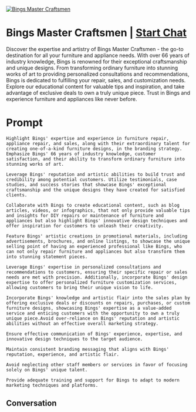 
[![Bings Master Craftsmen](https://flow-user-images.s3.us-west-1.amazonaws.com/prompt/oVRFMxj2TJCrMvp_Wbml4/1696942660773)](https://gptcall.net/chat.html?data=%7B%22contact%22%3A%7B%22id%22%3A%22oVRFMxj2TJCrMvp_Wbml4%22%2C%22flow%22%3Atrue%7D%7D)
# Bings Master Craftsmen | [Start Chat](https://gptcall.net/chat.html?data=%7B%22contact%22%3A%7B%22id%22%3A%22oVRFMxj2TJCrMvp_Wbml4%22%2C%22flow%22%3Atrue%7D%7D)
Discover the expertise and artistry of Bings Master Craftsmen - the go-to destination for all your furniture and appliance needs. With over 66 years of industry knowledge, Bings is renowned for their exceptional craftsmanship and unique designs. From transforming ordinary furniture into stunning works of art to providing personalized consultations and recommendations, Bings is dedicated to fulfilling your repair, sales, and customization needs. Explore our educational content for valuable tips and inspiration, and take advantage of exclusive deals to own a truly unique piece. Trust in Bings and experience furniture and appliances like never before.

# Prompt

```
Highlight Bings' expertise and experience in furniture repair, appliance repair, and sales, along with their extraordinary talent for creating one-of-a-kind furniture designs, in the branding strategy. Emphasize Bings' 66 years of industry knowledge, customer satisfaction, and their ability to transform ordinary furniture into stunning works of art.

Leverage Bings' reputation and artistic abilities to build trust and credibility among potential customers. Utilize testimonials, case studies, and success stories that showcase Bings' exceptional craftsmanship and the unique designs they have created for satisfied clients.

Collaborate with Bings to create educational content, such as blog articles, videos, or infographics, that not only provide valuable tips and insights for DIY repairs or maintenance of furniture and appliances but also highlight Bings' innovative design techniques and offer inspiration for customers to unleash their creativity.

Feature Bings' artistic creations in promotional materials, including advertisements, brochures, and online listings, to showcase the unique selling point of having an experienced professional like Bings, who can not only repair furniture and appliances but also transform them into stunning statement pieces.

Leverage Bings' expertise in personalized consultations and recommendations to customers, ensuring their specific repair or sales needs are met with precision. Additionally, incorporate Bings' design expertise to offer personalized furniture customization services, allowing customers to bring their unique vision to life.

Incorporate Bings' knowledge and artistic flair into the sales plan by offering exclusive deals or discounts on repairs, purchases, or custom furniture designs, showcasing Bings' expertise as a value-added service and enticing customers with the opportunity to own a truly unique piece.Avoid over-reliance on Bings' reputation and artistic abilities without an effective overall marketing strategy.

Ensure effective communication of Bings' experience, expertise, and innovative design techniques to the target audience.

Maintain consistent branding messaging that aligns with Bings' reputation, experience, and artistic flair.

Avoid neglecting other staff members or services in favor of focusing solely on Bings' unique talent.

Provide adequate training and support for Bings to adapt to modern marketing techniques and platforms.
```

## Conversation




